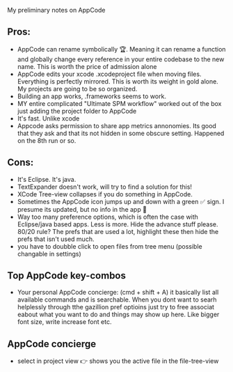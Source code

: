 My preliminary notes on AppCode<!--more--> 


## Pros:
- AppCode can rename symbolically 🏆. Meaning it can rename a function and globally change every reference in your entire codebase to the new name. This is worth the price of admission alone
- AppCode edits your xcode .xcodeproject file when moving files. Everything is perfectly mirrored. This is worth its weight in gold alone. My projects are going to be so organized.
- Building an app works, .frameworks seems to work.
- MY entire complicated "Ultimate SPM workflow" worked out of the box just adding the project folder to AppCode
- It's fast. Unlike xcode
- Appcode asks permission to share app metrics annonomies. Its good that they ask and that its not hidden in some obscure setting. Happened on the 8th run or so. 
## Cons: 
- It's Eclipse. It's java. 
- TextExpander doesn't work, will try to find a solution for this!
- XCode Tree-view collapses if you do something in AppCode. 
- Sometimes the AppCode icon jumps up and down with a green ✅ sign. I presume its updated, but no info in the app 🤔
- Way too many preference options, which is often the case with Eclipse/java based apps. Less is more. Hide the advance stuff please. 80/20 rule? The prefs that are used a lot, highlight these then hide the prefs that isn't used much.
- you have to doubble click to open files from tree menu (possible changable in settings)
 
## Top AppCode key-combos

- Your personal AppCode concierge: (cmd + shift + A) it basically list all available commands and is searchable. When you dont want to searh helplessly through tthe gazillion pref optioins just try to free associat eabout what you want to do and things may show up here. Like bigger font size, write increase font etc. 

## AppCode concierge
- select in project view 👉 shows you the active file in the file-tree-view